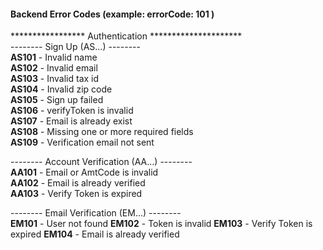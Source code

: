 #### Backend Error Codes (example: errorCode: 101 )  

***************** Authentication *********************  
-------- Sign Up (AS...) --------  
**AS101** - Invalid name  
**AS102** - Invalid email  
**AS103** - Invalid tax id  
**AS104** - Invalid zip code  
**AS105** - Sign up failed  
**AS106** - verifyToken is invalid  
**AS107** - Email is already exist  
**AS108** - Missing one or more required fields  
**AS109** - Verification email not sent  

-------- Account Verification (AA...) --------  
**AA101** - Email or AmtCode is invalid  
**AA102** - Email is already verified  
**AA103** - Verify Token is expired  

-------- Email Verification (EM...) --------  
**EM101** - User not found
**EM102** - Token is invalid
**EM103** - Verify Token is expired
**EM104** - Email is already verified
